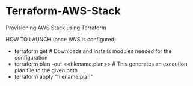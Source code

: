 # Terraform-AWS-Stack
Provisioning AWS Stack using Terraform

HOW TO LAUNCH (once AWS is configured)
- terraform get  # Downloads and installs modules needed for the configuration
- terraform plan  -out <<filename.plan>> # This generates an execution plan file to the given path
- terraform apply "filename.plan"
